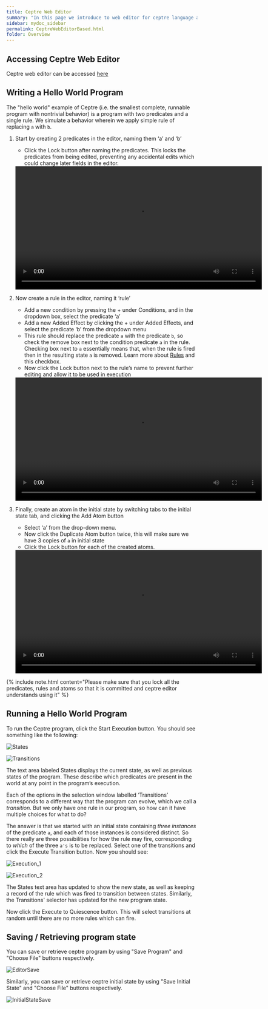```yaml
---
title: Ceptre Web Editor
summary: "In this page we introduce to web editor for ceptre language and run a small hello world program"
sidebar: mydoc_sidebar
permalink: CeptreWebEditorBased.html
folder: Overview
---
```


## Accessing Ceptre Web Editor
Ceptre web editor can be accessed [here](CeptreWebEditor.html)

## Writing a Hello World Program

The "hello world" example of Ceptre (i.e. the smallest complete, runnable program with nontrivial behavior) is a program with two predicates and a single rule. We simulate a behavior wherein we apply simple rule of replacing `a` with `b`.

1. Start by creating 2 predicates in the editor, naming them ‘a’ and ‘b’ 
    - Click the Lock button after naming the predicates. This locks the predicates from being edited, preventing any accidental edits which could change later fields in the editor.
    
    <video width = "650" controls>
    <source src = "https://user-images.githubusercontent.com/42487202/148257087-50f3031b-5a61-4aff-940a-56ed605d945d.mov">
    </video>

2. Now create a rule in the editor, naming it ‘rule’
    - Add a new condition by pressing the + under Conditions, and in the dropdown box, select the predicate ‘a’
    - Add a new Added Effect by clicking the + under Added Effects, and select the predicate ‘b’ from the dropdown menu
    - This rule should replace the predicate `a` with the predicate `b`, so check the remove box next to the condition predicate `a` in the rule. Checking box next to `a` essentially means that, when the rule is fired then in the resulting state `a` is removed. Learn more about [Rules](/Rules.html) and this checkbox.
    - Now click the Lock button next to the rule’s name to prevent further editing and allow it to be used in execution

    <video width = "650" controls>
    <source src = "https://user-images.githubusercontent.com/42487202/148257153-7ab9a003-ddd0-47c0-a048-beebee760592.mov">
    </video>

3. Finally, create an atom in the initial state by switching tabs to the initial state tab, and clicking the Add Atom button
    - Select ‘a’ from the drop-down menu. 
    - Now click the Duplicate Atom button twice, this will make sure we have 3 copies of `a` in initial state
    - Click the Lock button for each of the created atoms. 

    <video width = "650" controls>
    <source src = "https://user-images.githubusercontent.com/42487202/148257203-02dfdf5a-5917-4707-a57d-c00e7f9d6231.mov">
    </video>

{% include note.html content="Please make sure that you lock all the predicates, rules and atoms so that it is committed and ceptre editor understands using it" %}

## Running a Hello World Program

To run the Ceptre program, click the Start Execution button. You should see something like the following:

![States](https://user-images.githubusercontent.com/42487202/148247870-fefd6923-7026-4162-92a5-33df8e4ba88a.png)

![Transitions](https://user-images.githubusercontent.com/42487202/148247941-899f15d6-4016-43a9-9e4d-2f5231ef1c50.png)

The text area labeled States displays the current state, as well as previous states of the program. These describe which predicates are present in the world at any point in the program’s execution.

Each of the options in the selection window labelled ‘Transitions’ corresponds to a different way that the program can evolve, which we call a *transition*. But we only have one rule in our program, so how can it have multiple choices for what to do?

The answer is that we started with an initial state containing *three instances* of the predicate `a`, and each of those instances is considered distinct. So there really are three possibilities for how the rule may fire, corresponding to *which* of the three `a's` is to be replaced.
Select one of the transitions and click the Execute Transition button. Now you should see:

![Execution_1](https://user-images.githubusercontent.com/42487202/148248002-b6ba3516-d5f7-45d8-a90f-43ea7b0fa4c3.png)

![Execution_2](https://user-images.githubusercontent.com/42487202/148248029-e69e71e6-8445-435d-986c-b2e6712d38b4.png)

The States text area has updated to show the new state, as well as keeping a record of the rule which was fired to transition between states. Similarly, the Transitions' selector has updated for the new program state.

Now click the Execute to Quiescence button. This will select transitions at random until there are no more rules which can fire.

## Saving / Retrieving program state
You can save or retrieve ceptre program by using "Save Program" and "Choose File" buttons respectively.

![EditorSave](https://user-images.githubusercontent.com/42487202/148253639-d88494b5-1ea3-41e6-ae8f-2cccb2828d79.png)

Similarly, you can save or retrieve ceptre initial state by using "Save Initial State" and "Choose File" buttons respectively.

![InitialStateSave](https://user-images.githubusercontent.com/42487202/148253685-ca344351-3bec-40e8-9b5c-d5e79eed18b5.png)

